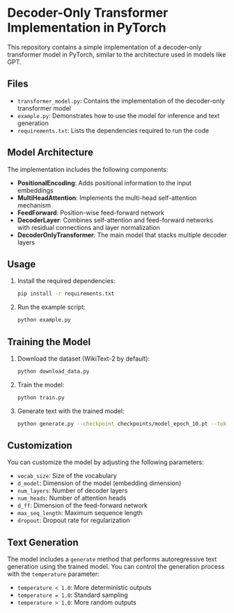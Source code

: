 # Decoder-Only Transformer Implementation in PyTorch

This repository contains a simple implementation of a decoder-only transformer model in PyTorch, similar to the architecture used in models like GPT.

## Files

- `transformer_model.py`: Contains the implementation of the decoder-only transformer model
- `example.py`: Demonstrates how to use the model for inference and text generation
- `requirements.txt`: Lists the dependencies required to run the code

## Model Architecture

The implementation includes the following components:

- **PositionalEncoding**: Adds positional information to the input embeddings
- **MultiHeadAttention**: Implements the multi-head self-attention mechanism
- **FeedForward**: Position-wise feed-forward network
- **DecoderLayer**: Combines self-attention and feed-forward networks with residual connections and layer normalization
- **DecoderOnlyTransformer**: The main model that stacks multiple decoder layers

## Usage

1. Install the required dependencies:

   ```bash
   pip install -r requirements.txt
   ```

2. Run the example script:

   ```bash
   python example.py
   ```

## Training the Model

1. Download the dataset (WikiText-2 by default):

   ```bash
   python download_data.py
   ```

2. Train the model:

   ```bash
   python train.py
   ```

3. Generate text with the trained model:

   ```bash
   python generate.py --checkpoint checkpoints/model_epoch_10.pt --tokenizer tokenizer/wikitext-2-v1-tokenizer.json --prompt "Once upon a time"
   ```

## Customization

You can customize the model by adjusting the following parameters:

- `vocab_size`: Size of the vocabulary
- `d_model`: Dimension of the model (embedding dimension)
- `num_layers`: Number of decoder layers
- `num_heads`: Number of attention heads
- `d_ff`: Dimension of the feed-forward network
- `max_seq_length`: Maximum sequence length
- `dropout`: Dropout rate for regularization

## Text Generation

The model includes a `generate` method that performs autoregressive text generation using the trained model. You can control the generation process with the `temperature` parameter:

- `temperature < 1.0`: More deterministic outputs
- `temperature = 1.0`: Standard sampling
- `temperature > 1.0`: More random outputs
